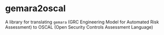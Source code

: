 # gemara2oscal

A library for translating `gemara` (GRC Engineering Model for Automated Risk Assessment) to OSCAL (Open Security Controls Assessment Language)

